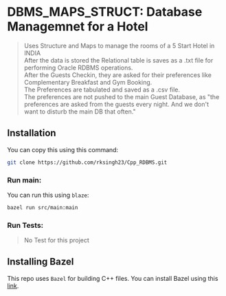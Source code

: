 # DBMS_MAPS_STRUCT: Database Managemnet for a Hotel
> Uses Structure and Maps to manage the rooms of a 5 Start Hotel in INDIA                                                                                                     
> After the data is stored the Relational table is saves as a .txt file for performing Oracle RDBMS operations.                                                             
> After the Guests Checkin, they are asked for their preferences like Complementary Breakfast and Gym Booking.                                                    
> The Preferences are tabulated and saved as a .csv file.                                                                                                     
> The preferences are not pushed to the main Guest Database, as "the preferences are asked from the guests every night. And we don't want to disturb the main DB that often."

## Installation

You can copy this using this command:

```bash
git clone https://github.com/rksingh23/Cpp_RDBMS.git
```

### Run main:

You can run this using `blaze`:

```bash
bazel run src/main:main
```

### Run Tests:
> No Test for this project

## Installing Bazel
This repo uses `Bazel` for building C++ files.
You can install Bazel using this [link](https://docs.bazel.build/versions/master/install.html).
